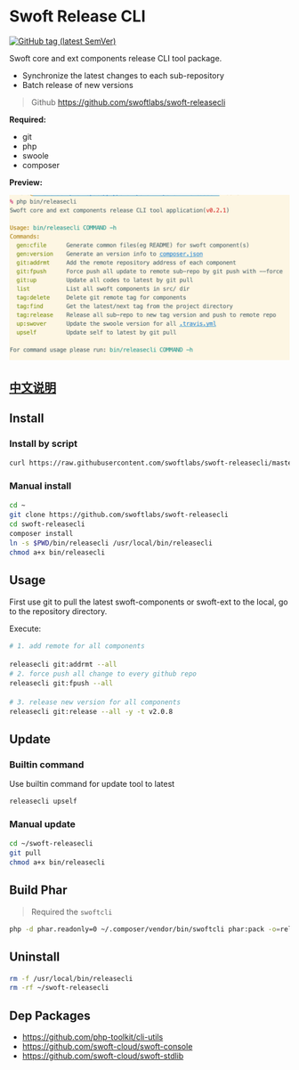 # Swoft Release CLI

[![GitHub tag (latest SemVer)](https://img.shields.io/github/tag/swoftlabs/swoft-releasecli)](https://github.com/swoftlabs/swoft-releasecli)

Swoft core and ext components release CLI tool package.

- Synchronize the latest changes to each sub-repository
- Batch release of new versions

> Github https://github.com/swoftlabs/swoft-releasecli

**Required:**

- git
- php
- swoole
- composer

**Preview:**

![all-commands](all-commands.png)

## [中文说明](README.zh-CN.md)

## Install

### Install by script

```bash
curl https://raw.githubusercontent.com/swoftlabs/swoft-releasecli/master/install.sh | bash
```

### Manual install

```bash
cd ~
git clone https://github.com/swoftlabs/swoft-releasecli
cd swoft-releasecli
composer install
ln -s $PWD/bin/releasecli /usr/local/bin/releasecli
chmod a+x bin/releasecli
```

## Usage

First use git to pull the latest swoft-components or swoft-ext to the local, go to the repository directory.

Execute:

```bash
# 1. add remote for all components

releasecli git:addrmt --all
# 2. force push all change to every github repo
releasecli git:fpush --all

# 3. release new version for all components
releasecli git:release --all -y -t v2.0.8
```

## Update

### Builtin command

Use builtin command for update tool to latest

```bash
releasecli upself
```

### Manual update

```bash
cd ~/swoft-releasecli
git pull
chmod a+x bin/releasecli
```

## Build Phar

> Required the `swoftcli`

```bash
php -d phar.readonly=0 ~/.composer/vendor/bin/swoftcli phar:pack -o=releasecli.phar
```

## Uninstall

```bash
rm -f /usr/local/bin/releasecli
rm -rf ~/swoft-releasecli
```

## Dep Packages

- https://github.com/php-toolkit/cli-utils
- https://github.com/swoft-cloud/swoft-console
- https://github.com/swoft-cloud/swoft-stdlib
